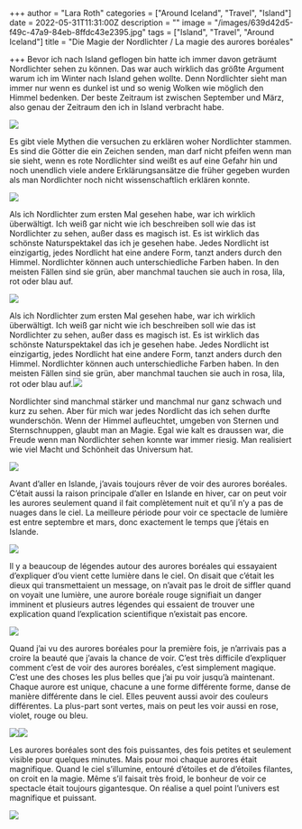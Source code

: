+++
author = "Lara Roth"
categories = ["Around Iceland", "Travel", "Island"]
date = 2022-05-31T11:31:00Z
description = ""
image = "/images/639d42d5-f49c-47a9-84eb-8ffdc43e2395.jpg"
tags = ["Island", "Travel", "Around Iceland"]
title = "Die Magie der Nordlichter / La magie des aurores boréales"

+++
Bevor ich nach Island geflogen bin hatte ich immer davon geträumt Nordlichter sehen zu können. Das war auch wirklich das größte Argument warum ich im Winter nach Island gehen wollte. Denn Nordlichter sieht man immer nur wenn es dunkel ist und so wenig Wolken wie möglich den Himmel bedenken. Der beste Zeitraum ist zwischen September und März, also genau der Zeitraum den ich in Island verbracht habe.

![](/images/ea93ca92-1576-4eef-a605-581018873576.jpg)

Es gibt viele Mythen die versuchen zu erklären woher Nordlichter stammen. Es sind die Götter die ein Zeichen senden, man darf nicht pfeifen wenn man sie sieht, wenn es rote Nordlichter sind weißt es auf eine Gefahr hin und noch unendlich viele andere Erklärungsansätze die früher gegeben wurden als man Nordlichter noch nicht wissenschaftlich erklären konnte.

![](/images/img_1309.jpeg)

Als ich Nordlichter zum ersten Mal gesehen habe, war ich wirklich überwältigt. Ich weiß gar nicht wie ich beschreiben soll wie das ist Nordlichter zu sehen, außer dass es magisch ist. Es ist wirklich das schönste Naturspektakel das ich je gesehen habe. Jedes Nordlicht ist einzigartig, jedes Nordlicht hat eine andere Form, tanzt anders durch den Himmel. Nordlichter können auch unterschiedliche Farben haben. In den meisten Fällen sind sie grün, aber manchmal tauchen sie auch in rosa, lila, rot oder blau auf.

![](/images/img_7666.jpeg)

Als ich Nordlichter zum ersten Mal gesehen habe, war ich wirklich überwältigt. Ich weiß gar nicht wie ich beschreiben soll wie das ist Nordlichter zu sehen, außer dass es magisch ist. Es ist wirklich das schönste Naturspektakel das ich je gesehen habe. Jedes Nordlicht ist einzigartig, jedes Nordlicht hat eine andere Form, tanzt anders durch den Himmel. Nordlichter können auch unterschiedliche Farben haben. In den meisten Fällen sind sie grün, aber manchmal tauchen sie auch in rosa, lila, rot oder blau auf.![](/images/img_2549.jpeg)

Nordlichter sind manchmal stärker und manchmal nur ganz schwach und kurz zu sehen. Aber für mich war jedes Nordlicht das ich sehen durfte wunderschön. Wenn der Himmel aufleuchtet, umgeben von Sternen und Sternschnuppen, glaubt man an Magie. Egal wie kalt es draussen war, die Freude wenn man Nordlichter sehen konnte war immer riesig. Man realisiert wie viel Macht und Schönheit das Universum hat.

![](/images/img_2914.jpeg)

Avant d’aller en Islande, j’avais toujours rêver de voir des aurores boréales. C’était aussi la raison principale d’aller en Islande en hiver, car on peut voir les aurores seulement quand il fait complètement nuit et qu’il n’y a pas de nuages dans le ciel. La meilleure période pour voir ce spectacle de lumière est entre septembre et mars, donc exactement le temps que j’étais en Islande.

![](/images/ea93ca92-1576-4eef-a605-581018873576.jpg)

Il y a beaucoup de légendes autour des aurores boréales qui essayaient d’expliquer d’ou vient cette lumière dans le ciel. On disait que c’était les dieux qui transmettaient un message, on n’avait pas le droit de siffler quand on voyait une lumière, une aurore boréale rouge signifiait un danger imminent et plusieurs autres légendes qui essaient de trouver une explication quand l’explication scientifique n’existait pas encore.

![](/images/img_1309.jpeg)

Quand j’ai vu des aurores boréales pour la première fois, je n’arrivais pas a croire la beauté que j’avais la chance de voir. C’est très difficile d’expliquer comment c’est de voir des aurores boréales, c’est simplement magique. C’est une des choses les plus belles que j’ai pu voir jusqu’à maintenant. Chaque aurore est unique, chacune a une forme différente forme, danse de manière différente dans le ciel. Elles peuvent aussi avoir des couleurs différentes. La plus-part sont vertes, mais on peut les voir aussi en rose, violet, rouge ou bleu.

![](/images/img_7666.jpeg)![](/images/img_2549.jpeg)

Les aurores boréales sont des fois puissantes, des fois petites et seulement visible pour quelques minutes. Mais pour moi chaque aurores était magnifique. Quand le ciel s’illumine, entouré d’étoiles et de d’étoiles filantes, on croit en la magie. Même s’il faisait très froid, le bonheur de voir ce spectacle était toujours gigantesque. On réalise a quel point l’univers est magnifique et puissant.

![](/images/img_2914.jpeg)